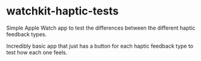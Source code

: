 # watchkit-haptic-tests
Simple Apple Watch app to test the differences between the different haptic feedback types.

Incredibly basic app that just has a button for each haptic feedback type to test how each one feels.

